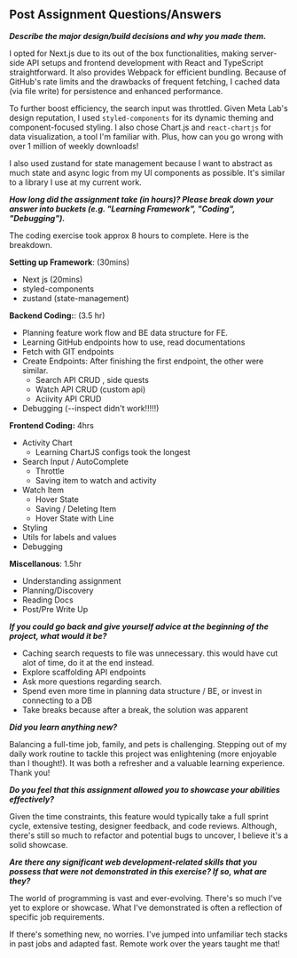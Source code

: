## Post Assignment Questions/Answers

**_Describe the major design/build decisions and why you made them._**

I opted for Next.js due to its out of the box functionalities, making server-side API setups and frontend development with React and TypeScript straightforward. It also provides Webpack for efficient bundling. Because of GitHub's rate limits and the drawbacks of frequent fetching, I cached data (via file write) for persistence and enhanced performance.

To further boost efficiency, the search input was throttled. Given Meta Lab's design reputation, I used `styled-components` for its dynamic theming and component-focused styling. I also chose Chart.js and `react-chartjs` for data visualization, a tool I'm familiar with. Plus, how can you go wrong with over 1 million of weekly downloads!

I also used zustand for state management because I want to abstract as much state and async logic from my UI components as possible. It's similar to a library I use at my current work.

**_How long did the assignment take (in hours)? Please break down your answer into buckets (e.g. "Learning Framework", "Coding", "Debugging")._**

The coding exercise took approx 8 hours to complete.
Here is the breakdown.

**Setting up Framework**: (30mins)

- Next js (20mins)
- styled-components
- zustand (state-management)

**Backend Coding:**: (3.5 hr)

- Planning feature work flow and BE data structure for FE.
- Learning GitHub endpoints how to use, read documentations
- Fetch with GIT endpoints
- Create Endpoints: After finishing the first endpoint, the other were similar.
  - Search API CRUD , side quests
  - Watch API CRUD (custom api)
  - Aciivity API CRUD
- Debugging (--inspect didn't work!!!!!)

**Frontend Coding:** 4hrs

- Activity Chart
  - Learning ChartJS configs took the longest
- Search Input / AutoComplete
  - Throttle
  - Saving item to watch and activity
- Watch Item
  - Hover State
  - Saving / Deleting Item
  - Hover State with Line
- Styling
- Utils for labels and values
- Debugging

**Miscellanous**: 1.5hr

- Understanding assignment
- Planning/Discovery
- Reading Docs
- Post/Pre Write Up

**_If you could go back and give yourself advice at the beginning of the project, what would it be?_**

- Caching search requests to file was unnecessary. this would have cut alot of time, do it at the end instead.
- Explore scaffolding API endpoints
- Ask more questions regarding search.
- Spend even more time in planning data structure / BE, or invest in connecting to a DB
- Take breaks because after a break, the solution was apparent

**_Did you learn anything new?_**

Balancing a full-time job, family, and pets is challenging. Stepping out of my daily work routine to tackle this project was enlightening (more enjoyable than I thought!). It was both a refresher and a valuable learning experience. Thank you!

**_Do you feel that this assignment allowed you to showcase your abilities effectively?_**

Given the time constraints, this feature would typically take a full sprint cycle, extensive testing, designer feedback, and code reviews. Although, there's still so much to refactor and potential bugs to uncover, I believe it's a solid showcase.

**_Are there any significant web development-related skills that you possess that were not demonstrated in this exercise? If so, what are they?_**

The world of programming is vast and ever-evolving. There's so much I've yet to explore or showcase. What I've demonstrated is often a reflection of specific job requirements.

If there's something new, no worries. I've jumped into unfamiliar tech stacks in past jobs and adapted fast. Remote work over the years taught me that!
